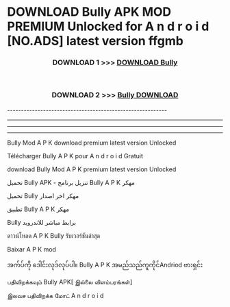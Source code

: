 # DOWNLOAD Bully  APK MOD PREMIUM Unlocked for A n d r o i d [NO.ADS] latest version ffgmb 



<div align="center">

<h3>DOWNLOAD 1 >>> <a href="https://getmod2.web.app/?judul=Bully ">DOWNLOAD Bully </a></h3><br>

<h3>DOWNLOAD 2 >>> <a href="https://getmod2.web.app/?judul=Bully ">Bully  DOWNLOAD </a></h3>

</div>
----------------------------------------------------------

----------------------------------------------------------

----------------------------------------------------------

----------------------------------------------------------

Bully  Mod A P K download premium latest version Unlocked

Télécharger Bully  A P K pour A n d r o i d Gratuit

download Bully  Mod A P K premium latest version Unlocked

تحميل Bully  APK - تنزيل برنامج Bully  A P K مهكر

تحميل Bully  مهكر اخر اصدار

تطبيق Bully  A P K مهكر

Bully  برابط مباشر للاندرويد

ดาวน์โหลด A P K Bully  รับเวอร์ชันล่าสุด

Baixar A P K mod

အက်ပ်ကို ဒေါင်းလုဒ်လုပ်ပါ။ Bully  A P K အမည်သည်ကူကိုင်Andriod ဗားရှင်း

பதிவிறக்கவும் Bully  APK[ இல்லை விளம்பரங்கள்] 
 
இலவச பதிவிறக்க மோட் A n d r o i d



